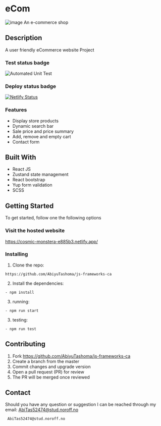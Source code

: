 # eCom

![image](https://user-images.githubusercontent.com/52622303/164316813-4b12d99f-aeb7-4069-85cf-e72b3a50ac99.png)
An e-commerce shop

## Description

A user friendly eCommerce website Project

### Test status badge

![Automated Unit Test](https://github.com/AbiyuTashoma/js-frameworks-ca/actions/workflows/test.yml/badge.svg)

### Deploy status badge

[![Netlify Status](https://api.netlify.com/api/v1/badges/164eaf81-94d1-45ba-bf54-dc50bac1508b/deploy-status)](https://app.netlify.com/sites/cosmic-monstera-e885b3/deploys)

### Features

- Display store products
- Dynamic search bar
- Sale price and price summary
- Add, remove and empty cart
- Contact form

## Built With

- React JS
- Zustand state management
- React bootstrap
- Yup form validation
- SCSS

## Getting Started

To get started, follow one the following options

### Visit the hosted website

https://cosmic-monstera-e885b3.netlify.app/

### Installing

1. Clone the repo:

```
https://github.com/AbiyuTashoma/js-frameworks-ca
```

2. Install the dependencies:

```
- npm install
```

3. running:

```
- npm run start
```

3. testing:

```
- npm run test
```

## Contributing

1. Fork https://github.com/AbiyuTashoma/js-frameworks-ca
2. Create a branch from the master
3. Commit changes and upgrade version
4. Open a pull request (PR) for review
5. The PR will be merged once reviewed

## Contact

Should you have any question or suggestion I can be reached through my email: AbiTas52474@stud.noroff.no

```
 AbiTas52474@stud.noroff.no
```
